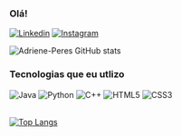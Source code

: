 ### Olá!

[![Linkedin](https://img.shields.io/badge/LinkedIn-0077B5?style=for-the-badge&logo=linkedin&logoColor=white)](https://www.linkedin.com/in/adriene-peres-2b036720b/)    [![Instagram](https://img.shields.io/badge/Instagram-E4405F?style=for-the-badge&logo=instagram&logoColor=white)](https://www.instagram.com/adriene_peres/)

![Adriene-Peres GitHub stats](https://github-readme-stats.vercel.app/api?username=Adriene-Peres&show_icons=true&theme=radical)

### Tecnologias que eu utlizo
<div style="display: inline_block">
  <img align="center" alt="Java" src="https://img.shields.io/badge/Java-ED8B00?style=for-the-badge&logo=openjdk&logoColor=white" />
  <img align="center" alt="Python" src="https://img.shields.io/badge/Python-3776AB?style=for-the-badge&logo=python&logoColor=white" />
  <img align="center" alt="C++" src="https://img.shields.io/badge/C%2B%2B-00599C?style=for-the-badge&logo=c%2B%2B&logoColor=white" />
  <img align="center" alt="HTML5" src="https://img.shields.io/badge/html5-%23E34F26.svg?style=for-the-badge&logo=html5&logoColor=white"/>
  <img align="center" alt="CSS3" src="https://img.shields.io/badge/css3-%231572B6.svg?style=for-the-badge&logo=css3&logoColor=white"/>
</div><br/>

[![Top Langs](https://github-readme-stats.vercel.app/api/top-langs/?username=adriene-peres&layout=compact&theme=radical)](https://github.com/adriene-peres/github-readme-stats)
